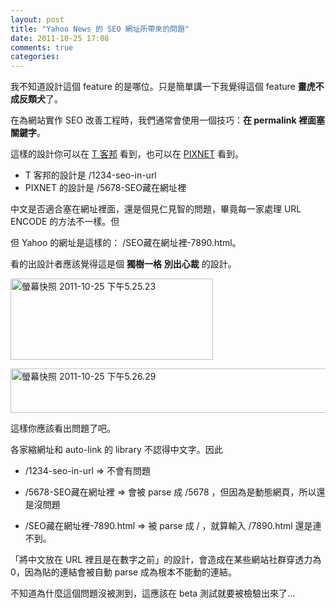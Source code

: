 ```yaml
---
layout: post
title: "Yahoo News 的 SEO 網址所帶來的問題"
date: 2011-10-25 17:08
comments: true
categories: 
---
```


我不知道設計這個 feature 的是哪位。只是簡單講一下我覺得這個 feature **畫虎不成反類犬**了。

在為網站實作 SEO 改善工程時，我們通常會使用一個技巧：**在 permalink 裡面塞關鍵字**。

這樣的設計你可以在 [T 客邦](htt://www.techbang.com.tw) 看到，也可以在 [PIXNET](http://www.pixnet.net) 看到。

* T 客邦的設計是 /1234-seo-in-url
* PIXNET 的設計是 /5678-SEO藏在網址裡

中文是否適合塞在網址裡面，還是個見仁見智的問題，畢竟每一家處理 URL ENCODE 的方法不一樣。但

但 Yahoo 的網址是這樣的： /SEO藏在網址裡-7890.html。

看的出設計者應該覺得這是個 **獨樹一格** **別出心裁** 的設計。

<a href="http://www.flickr.com/photos/xdite/6279632106/" title="螢幕快照 2011-10-25 下午5.25.23 by xdite, on Flickr"><img src="http://farm7.static.flickr.com/6215/6279632106_86d70297c7.jpg" width="324" height="130" alt="螢幕快照 2011-10-25 下午5.25.23"></a>

<a href="http://www.flickr.com/photos/xdite/6279633244/" title="螢幕快照 2011-10-25 下午5.26.29 by xdite, on Flickr"><img src="http://farm7.static.flickr.com/6054/6279633244_4951092121_z.jpg" width="530" height="71" alt="螢幕快照 2011-10-25 下午5.26.29"></a>

這樣你應該看出問題了吧。

各家縮網址和 auto-link 的 library 不認得中文字。因此 

* /1234-seo-in-url => 不會有問題
* /5678-SEO藏在網址裡 => 會被 parse 成 /5678 ，但因為是動態網頁，所以還是沒問題

* /SEO藏在網址裡-7890.html => 被 parse 成 / ，就算輸入 /7890.html 還是連不到。

「將中文放在 URL 裡且是在數字之前」的設計，會造成在某些網站社群穿透力為 0，因為貼的連結會被自動 parse 成為根本不能動的連結。

不知道為什麼這個問題沒被測到，這應該在 beta 測試就要被檢驗出來了...

